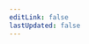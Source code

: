 ```yaml
---
editLink: false
lastUpdated: false
---
```

<main>
  <Spin :spinning="spinning" indicator="dynamic-circle">
    <Timeline :timeline-data="timelineData" mode="center" lineStyle="dashed">
      <template #dot="{ index }">
        <!-- <span class="big-dot" v-if="index===2"></span> -->
        <!-- <div v-if="index===3">
          <svg focusable="false" class="u-icon" data-icon="clock-circle" width="1em" height="1em" fill="currentColor" aria-hidden="true" viewBox="64 64 896 896"><path d="M512 64C264.6 64 64 264.6 64 512s200.6 448 448 448 448-200.6 448-448S759.4 64 512 64zm0 820c-205.4 0-372-166.6-372-372s166.6-372 372-372 372 166.6 372 372-166.6 372-372 372z"></path><path d="M686.7 638.6L544.1 535.5V288c0-4.4-3.6-8-8-8H488c-4.4 0-8 3.6-8 8v275.4c0 2.6 1.2 5 3.3 6.5l165.4 120.6c3.6 2.6 8.6 1.8 11.2-1.7l28.6-39c2.6-3.7 1.8-8.7-1.8-11.2z"></path></svg>
        </div> -->
      </template>
    </Timeline>
  </Spin>
</main>

<script setup lang="ts">
import { onMounted, ref } from 'vue'
import { Timeline, Spin } from 'vue-amazing-ui'
import { fetchReleaseTagArray } from '../.vitepress/script/fetchReleaseTag.ts'
// import gsap  from 'gsap'
// import { ScrollTrigger } from 'gsap/dist/ScrollTrigger'

let tagArray = ref({})
let spinning = ref(false)
onMounted(() => {
  spinning.value = true
  fetchReleaseTagArray().then(res => {
    spinning.value = false
    timelineData.value.push({
      desc: `${res.body} ${res.created_at.split('T')[0]}`,
      color: 'green'
    })
  })
})

let timelineData = ref([
  {
    desc: '初始化 2023-12-07',
    color: 'green'
  },
  {
    desc: '正式开始建档 2023-12-08',
    color: 'green'
  },
  // {
  //   desc: 'Technical testing 2023-05-24',
  //   color: 'blue'
  // },
  // {
  //   desc: 'Network problems being solved 2023-05-24'
  // },
  // {
  //   desc: 'Network problems being solved 2',
  //   color: 'gray'
  // }
])
</script>

<style scoped lang="scss">
.box {
  width: 60px;
  height: 60px;
  background: linear-gradient( 114.41deg, #0ae448 20.74%, #abff84 65.5% );
}

:deep(.m-spin-content) {
  width: 100%;
}
:deep(.m-timeline-item) {
  padding-bottom: 88px !important;
}
</style>
